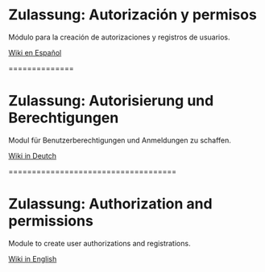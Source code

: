 # Zulassung: Autorización y permisos
Módulo para la creación de autorizaciones  y  registros de usuarios.

[Wiki en Español](https://github.com/Didweb/Zulassung/wiki/Principal-Espa%C3%B1ol)

==============

# Zulassung: Autorisierung und Berechtigungen
Modul für Benutzerberechtigungen und Anmeldungen zu schaffen.

[Wiki in Deutch](https://github.com/Didweb/Zulassung/wiki/Hauptseite-Deutch)

====================================

# Zulassung: Authorization and permissions
Module to create user authorizations and registrations.

[Wiki in English](https://github.com/Didweb/Zulassung/wiki/Home-English)

